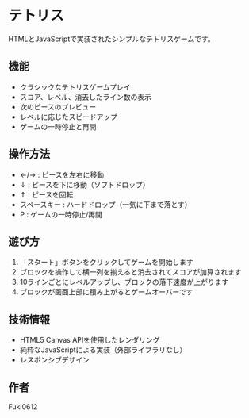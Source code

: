 # テトリス

HTMLとJavaScriptで実装されたシンプルなテトリスゲームです。

## 機能

- クラシックなテトリスゲームプレイ
- スコア、レベル、消去したライン数の表示
- 次のピースのプレビュー
- レベルに応じたスピードアップ
- ゲームの一時停止と再開

## 操作方法

- ←/→ : ピースを左右に移動
- ↓ : ピースを下に移動（ソフトドロップ）
- ↑ : ピースを回転
- スペースキー : ハードドロップ（一気に下まで落とす）
- P : ゲームの一時停止/再開

## 遊び方

1. 「スタート」ボタンをクリックしてゲームを開始します
2. ブロックを操作して横一列を揃えると消去されてスコアが加算されます
3. 10ラインごとにレベルアップし、ブロックの落下速度が上がります
4. ブロックが画面上部に積み上がるとゲームオーバーです

## 技術情報

- HTML5 Canvas APIを使用したレンダリング
- 純粋なJavaScriptによる実装（外部ライブラリなし）
- レスポンシブデザイン

## 作者

Fuki0612